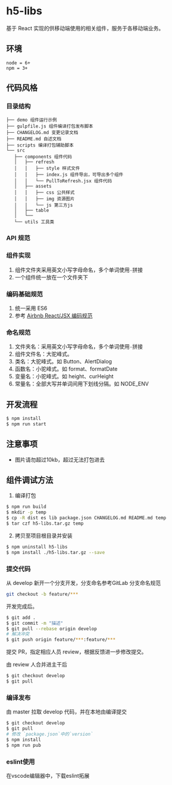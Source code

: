 # h5-libs

基于 React 实现的供移动端使用的相关组件，服务于各移动端业务。

## 环境

```
node = 6+
npm = 3+
```

## 代码风格

### 目录结构
```
├── demo 组件运行示例
├── gulpfile.js 组件编译打包发布脚本
├── CHANGELOG.md 变更记录文档
├── README.md 自述文档
├── scripts 编译打包辅助脚本
└── src
   ├── components 组件代码
   │   ├── refresh
   │   │   ├── style 样式文件
   │   │   ├── index.js 组件导出，可导出多个组件
   │   │   └── PullToRefresh.jsx 组件代码
   │   ├── assets
   │   │   ├── css 公共样式
   │   │   ├── img 资源图片
   │   │   └── js 第三方js
   │   ├── table
   │   └──
   └── utils 工具类
```

### API 规范

### 组件实现

1. 组件文件夹采用英文小写字母命名，多个单词使用`-`拼接
2. 一个组件统一放在一个文件夹下

### 编码基础规范

1. 统一采用 ES6
2. 参考 [Airbnb React/JSX 编码规范](https://github.com/JasonBoy/javascript/tree/master/react)

### 命名规范
1. 文件夹名：采用英文小写字母命名，多个单词使用`-`拼接
2. 组件文件名：大驼峰式。
3. 类名：大驼峰式。如 Button、AlertDialog
4. 函数名：小驼峰式。如 format、formatDate
5. 变量名：小驼峰式。如 height、curHeight
6. 常量名：全部大写并单词间用下划线分隔。如 NODE_ENV

## 开发流程

```bash
$ npm install
$ npm run start
```

## 注意事项

- 图片请勿超过10kb，超过无法打包进去

## 组件调试方法

1. 编译打包
```bash
$ npm run build
$ mkdir -p temp
$ cp -R dist es lib package.json CHANGELOG.md README.md temp
$ tar czf h5-libs.tar.gz temp
```

2. 拷贝至项目根目录并安装
```bash
$ npm uninstall h5-libs
$ npm install ./h5-libs.tar.gz --save
```

### 提交代码

从 develop 新开一个分支开发，分支命名参考GitLab 分支命名规范

```bash
git checkout -b feature/***
```

开发完成后。

```bash
$ git add .
$ git commit -m "描述"
$ git pull --rebase origin develop
# 解决冲突
$ git push origin feature/***:feature/***
```

提交 PR，指定相应人员 review，根据反馈进一步修改提交。

由 review 人合并进主干后

```bash
$ git checkout develop
$ git pull
```

### 编译发布
由 master 拉取 develop 代码，并在本地由编译提交

```bash
$ git checkout develop
$ git pull
# 修改 `package.json`中的`version`
$ npm install
$ npm run pub
```

### eslint使用
在vscode编辑器中，下载eslint拓展

